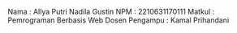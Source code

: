 Nama : Allya Putri Nadila Gustin
NPM : 2210631170111
Matkul : Pemrograman Berbasis Web
Dosen Pengampu : Kamal Prihandani 

